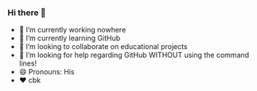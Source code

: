 ### Hi there 👋

- 🔭 I’m currently working nowhere
- 🌱 I’m currently learning GitHub
- 👯 I’m looking to collaborate on educational projects
- 🤔 I’m looking for help regarding GitHub WITHOUT using the command lines!
- 😄 Pronouns: His
- :heart: cbk
